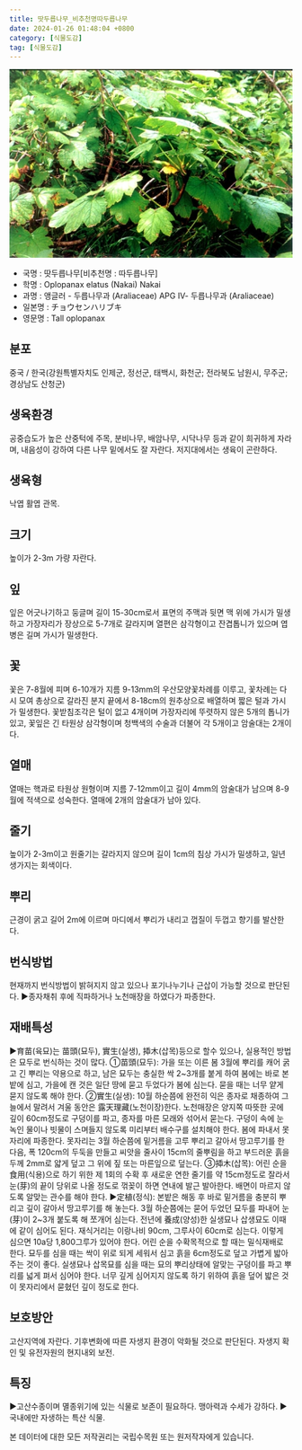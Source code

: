 ```yaml
---
title: 땃두릅나무_비추천명따두릅나무
date: 2024-01-26 01:48:04 +0800
category: [식물도감]
tag: [식물도감]
---
```




![땃두릅나무[비추천명 : 따두릅나무]](/assets/img/fileUpload/plants/basic/Araliaceae/Oplopanax/7279/1_th2.JPG)
- 국명 : 땃두릅나무[비추천명 : 따두릅나무]
- 학명 : Oplopanax elatus (Nakai) Nakai
- 과명 : 앵글러 - 두릅나무과 (Araliaceae) APG Ⅳ- 두릅나무과 (Araliaceae)
- 일본명 : チョウセンハリブキ
- 영문명 : Tall oplopanax


## 분포
중국 / 한국(강원특별자치도 인제군, 정선군, 태백시, 화천군; 전라북도 남원시, 무주군; 경상남도 산청군) 
## 생육환경
공중습도가 높은 산중턱에 주목, 분비나무, 배암나무, 시닥나무 등과 같이 희귀하게 자라며, 내음성이 강하여 다른 나무 밑에서도 잘 자란다. 저지대에서는 생육이 곤란하다.
## 생육형
낙엽 활엽 관목.
## 크기
높이가 2-3m 가량 자란다.
## 잎
잎은 어긋나기하고 둥글며 길이 15-30cm로서 표면의 주맥과 뒷면 맥 위에 가시가 밀생하고 가장자리가 장상으로 5-7개로 갈라지며 열편은 삼각형이고 잔겹톱니가 있으며 엽병은 길며 가시가 밀생한다.
## 꽃
꽃은 7-8월에 피며 6-10개가 지름 9-13mm의 우산모양꽃차례를 이루고, 꽃차례는 다시 모여 총상으로 갈라진 분지 끝에서 8-18cm의 원추상으로 배열하며 짧은 털과 가시가 밀생한다. 꽃받침조각은 털이 없고 4개이며 가장자리에 뚜렷하지 않은 5개의 톱니가 있고, 꽃잎은 긴 타원상 삼각형이며 청백색의 수술과 더불어 각 5개이고 암술대는 2개이다.
## 열매
열매는 핵과로 타원상 원형이며 지름 7-12mm이고 길이 4mm의 암술대가 남으며 8-9월에 적색으로 성숙한다. 열매에 2개의 암술대가 남아 있다.
## 줄기
높이가 2-3m이고 원줄기는 갈라지지 않으며 길이 1cm의 침상 가시가 밀생하고, 일년생가지는 회색이다.
## 뿌리
근경이 굵고 길어 2m에 이르며 마디에서 뿌리가 내리고 껍질이 두껍고 향기를 발산한다.
## 번식방법
현재까지 번식방법이 밝혀지지 않고 있으나 포기나누기나 근삽이 가능할 것으로 판단된다.
▶종자채취 후에 직파하거나 노천매장을 하였다가 파종한다.
## 재배특성
▶育苗(육묘)는 苗頭(묘두), 實生(실생), 揷木(삽목)등으로 할수 있으나, 실용적인 방법은 묘두로 번식하는 것이 많다.
①苗頭(묘두): 가을 또는 이른 봄 3월에 뿌리를 캐어 굵고 긴 뿌리는 약용으로 하고, 남은 묘두는 충실한 싹 2~3개를 붙게 하여 봄에는 바로 본밭에 심고, 가을에 캔 것은 일단 땅에 묻고 두었다가 봄에 심는다. 묻을 때는 너무 얕게 묻지 않도록 해야 한다.
②實生(실생): 10월 하순쯤에 완전히 익은 종자로 채종하여 그늘에서 말려서 겨울 동안은 露天理藏(노천이장)한다. 노천매장은 양지쪽 따뜻한 곳에 깊이 60cm정도로 구덩이를 파고, 종자를 마른 모래와 섞어서 묻는다. 구덩이 속에 눈 녹인 물이나 빗물이 스며들지 않도록 미리부터 배수구를 설치해야 한다. 봄에 파내서 못자리에 파종한다. 못자리는 3월 하순쯤에 밑거름을 고루 뿌리고 갈아서 땅고루기를 한 다음, 폭 120cm의 두둑을 만들고 씨앗을 줄사이 15cm의 줄뿌림을 하고 부드러운 흙을 두께 2mm로 얇게 덮고 그 위에 짚 또는 마른잎으로 덮는다.
③揷木(삽목): 어린 순을 食用(식용)으로 하기 위한 제 1회의 수확 후 새로운 연한 줄기를 약 15cm정도로 잘라서 눈(芽)의 끝이 당위로 나올 정도로 꺾꽂이 하면 연내에 발근 발아한다.  배면이 마르지 않도록 알맞는 관수를 해야 한다.
▶定植(정식): 본밭은 해동 후 바로 밑거름을 충분히 뿌리고 깊이 갈아서 땅고루기를 해 놓는다. 3월 하순쯤에는 묻어 두었던 묘두를 파내어 눈(芽)이 2~3개 붙도록 해 쪼개어 심는다. 전년에 養成(양성)한 실생묘나 삽생묘도 이때에 같이 심어도 된다. 재식거리는 이랑나비 90cm, 그루사이 60cm로 심는다. 이렇게 심으면 10a당 1,800그루가 있어야 한다. 어린 순을 수확목적으로 할 때는 밀식재배로 한다. 묘두를 심을 때는 싹이 위로 되게 세워서 심고 흙을 6cm정도로 덮고 가볍게 밟아 주는 것이 좋다. 실생묘나 삽목묘를 심을 때는 묘의 뿌리상태에 알맞는 구덩이를 파고 뿌리를 넓게 펴서 심어야 한다.  너무 깊게 심어지지 않도록 하기 위하여 흙을 덮어 밟은 것이 못자리에서 묻혔던 깊이 정도로 한다.
 

## 보호방안
고산지역에 자란다. 기후변화에 따른 자생지 환경이 악화될 것으로 판단된다. 자생지 확인 및 유전자원의 현지내외 보전.
## 특징
▶고산수종이며 멸종위기에 있는 식물로 보존이 필요하다. 맹아력과 수세가 강하다.
▶국내에만 자생하는 특산 식물.






본 데이터에 대한 모든 저작권리는 국립수목원 또는 원저작자에게 있습니다.
